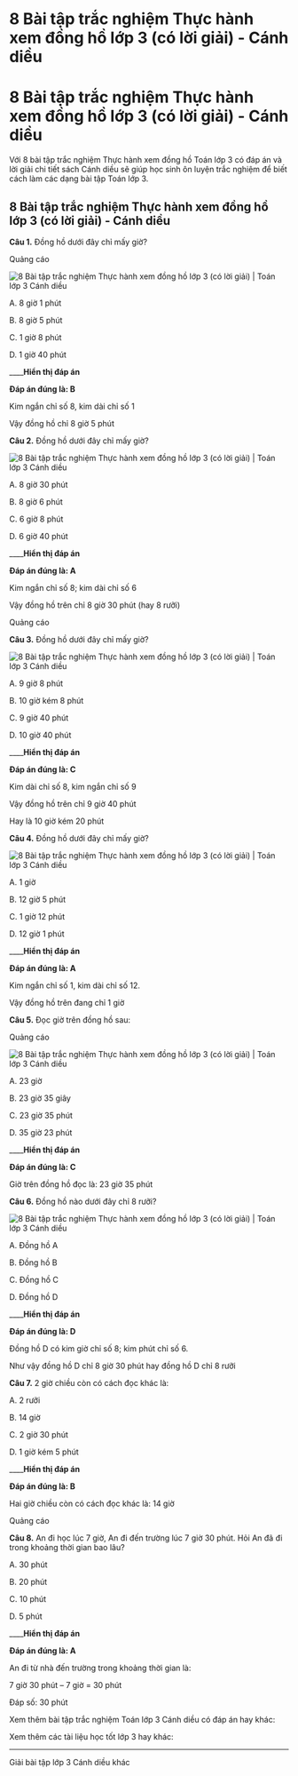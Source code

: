 # 8 Bài tập trắc nghiệm Thực hành xem đồng hồ lớp 3 (có lời giải) - Cánh diều

# 8 Bài tập trắc nghiệm Thực hành xem đồng hồ lớp 3 (có lời giải) - Cánh diều

Với 8 bài tập trắc nghiệm Thực hành xem đồng hồ Toán lớp 3 có đáp án và lời giải chi tiết sách Cánh diều sẽ giúp học sinh ôn luyện trắc nghiệm để biết cách làm các dạng bài tập Toán lớp 3.

## 8 Bài tập trắc nghiệm Thực hành xem đồng hồ lớp 3 (có lời giải) - Cánh diều

**Câu 1.** Đồng hồ dưới đây chỉ mấy giờ?

Quảng cáo

![8 Bài tập trắc nghiệm Thực hành xem đồng hồ lớp 3 \(có lời giải\) | Toán lớp 3 Cánh diều](https://vietjack.com/toan-3-cd/images/trac-nghiem-thuc-hanh-xem-dong-ho.PNG)

A. 8 giờ 1 phút

B. 8 giờ 5 phút

C. 1 giờ 8 phút

D. 1 giờ 40 phút

____**Hiển thị đáp án**

**Đáp án đúng là: B**

Kim ngắn chỉ số 8, kim dài chỉ số 1

Vậy đồng hồ chỉ 8 giờ 5 phút

**Câu 2.** Đồng hồ dưới đây chỉ mấy giờ?

![8 Bài tập trắc nghiệm Thực hành xem đồng hồ lớp 3 \(có lời giải\) | Toán lớp 3 Cánh diều](https://vietjack.com/toan-3-cd/images/trac-nghiem-thuc-hanh-xem-dong-ho-a.PNG)

A. 8 giờ 30 phút

B. 8 giờ 6 phút

C. 6 giờ 8 phút

D. 6 giờ 40 phút

____**Hiển thị đáp án**

**Đáp án đúng là: A**

Kim ngắn chỉ số 8; kim dài chỉ số 6

Vậy đồng hồ trên chỉ 8 giờ 30 phút (hay 8 rưỡi)

Quảng cáo

**Câu 3.** Đồng hồ dưới đây chỉ mấy giờ?

![8 Bài tập trắc nghiệm Thực hành xem đồng hồ lớp 3 \(có lời giải\) | Toán lớp 3 Cánh diều](https://vietjack.com/toan-3-cd/images/trac-nghiem-thuc-hanh-xem-dong-ho-a1.PNG)

A. 9 giờ 8 phút

B. 10 giờ kém 8 phút

C. 9 giờ 40 phút

D. 10 giờ 40 phút

____**Hiển thị đáp án**

**Đáp án đúng là: C**

Kim dài chỉ số 8, kim ngắn chỉ số 9

Vậy đồng hồ trên chỉ 9 giờ 40 phút

Hay là 10 giờ kém 20 phút

**Câu 4.** Đồng hồ dưới đây chỉ mấy giờ?

![8 Bài tập trắc nghiệm Thực hành xem đồng hồ lớp 3 \(có lời giải\) | Toán lớp 3 Cánh diều](https://vietjack.com/toan-3-cd/images/trac-nghiem-thuc-hanh-xem-dong-ho-2a.PNG)

A. 1 giờ

B. 12 giờ 5 phút

C. 1 giờ 12 phút

D. 12 giờ 1 phút

____**Hiển thị đáp án**

**Đáp án đúng là: A**

Kim ngắn chỉ số 1, kim dài chỉ số 12. 

Vậy đồng hồ trên đang chỉ 1 giờ

**Câu 5.** Đọc giờ trên đồng hồ sau:

Quảng cáo

![8 Bài tập trắc nghiệm Thực hành xem đồng hồ lớp 3 \(có lời giải\) | Toán lớp 3 Cánh diều](https://vietjack.com/toan-3-cd/images/trac-nghiem-thuc-hanh-xem-dong-ho-2b.PNG)

A. 23 giờ 

B. 23 giờ 35 giây

C. 23 giờ 35 phút

D. 35 giờ 23 phút

____**Hiển thị đáp án**

**Đáp án đúng là: C**

Giờ trên đồng hồ đọc là: 23 giờ 35 phút

**Câu 6.** Đồng hồ nào dưới đây chỉ 8 rưỡi?

![8 Bài tập trắc nghiệm Thực hành xem đồng hồ lớp 3 \(có lời giải\) | Toán lớp 3 Cánh diều](https://vietjack.com/toan-3-cd/images/trac-nghiem-thuc-hanh-xem-dong-ho-2d.PNG)

A. Đồng hồ A

B. Đồng hồ B

C. Đồng hồ C

D. Đồng hồ D

____**Hiển thị đáp án**

**Đáp án đúng là: D**

Đồng hồ D có kim giờ chỉ số 8; kim phút chỉ số 6.

Như vậy đồng hồ D chỉ 8 giờ 30 phút hay đồng hồ D chỉ 8 rưỡi

**Câu 7.** 2 giờ chiều còn có cách đọc khác là:

A. 2 rưỡi

B. 14 giờ

C. 2 giờ 30 phút

D. 1 giờ kém 5 phút

____**Hiển thị đáp án**

**Đáp án đúng là: B**

Hai giờ chiều còn có cách đọc khác là: 14 giờ

Quảng cáo

**Câu 8.** An đi học lúc 7 giờ, An đi đến trường lúc 7 giờ 30 phút. Hỏi An đã đi trong khoảng thời gian bao lâu?

A. 30 phút

B. 20 phút

C. 10 phút

D. 5 phút

____**Hiển thị đáp án**

**Đáp án đúng là: A**

An đi từ nhà đến trường trong khoảng thời gian là:

7 giờ 30 phút – 7 giờ = 30 phút

Đáp số: 30 phút

Xem thêm bài tập trắc nghiệm Toán lớp 3 Cánh diều có đáp án hay khác:

Xem thêm các tài liệu học tốt lớp 3 hay khác:

* * *

Giải bài tập lớp 3 Cánh diều khác
